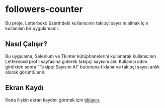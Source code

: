 # followers-counter

Bu proje, Letterboxd üzerindeki kullanıcının takipçi sayısını almak için kullanılan bir uygulamadır.

## Nasıl Çalışır?

Bu uygulama, Selenium ve Tkinter kütüphanelerini kullanarak kullanıcının Letterboxd profil sayfasına giderek takipçi sayısını alır. Kullanıcı adını girdikten sonra "Takipçi Sayısını Al" butonuna tıklanır ve takipçi sayısı anlık olarak görüntülenir.

## Ekran Kaydı

Koda ilişkin ekran kaydını görmek için [tıklayın](https://1drv.ms/v/s!AnkmOIgsvIHqrkdjOgk5KNGse9df?e=Ls2FrI).

